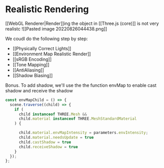 # Realistic Rendering
[[WebGL Renderer|Render]]ing the object in [[Three.js (core)]] is not very realistc
![[Pasted image 20220826044438.png]]

We coudl do the following step by step:
- [[Physically Correct Lights]]
- [[Environment Map Realistic Render]]
- [[sRGB Encoding]]
- [[Tone Mapping]]
- [[AntiAliasing]]
- [[Shadow Biasing]]


Bonus. To add shadow, we'll use the the function envMap to enable cast shadow and receive the shadow
```js
const envMapChild = () => {
  scene.traverse((child) => {
    if (
      child instanceof THREE.Mesh &&
      child.material instanceof THREE.MeshStandardMaterial
    ) {

      child.material.envMapIntensity = parameters.envIntensity;
      child.material.needsUpdate = true
      child.castShadow = true
      child.receiveShadow = true
    }
  });
};
```

